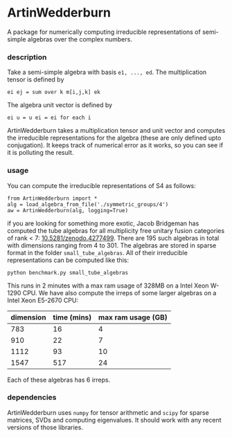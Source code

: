 # ArtinWedderburn

A package for numerically computing irreducible representations of semi-simple algebras over the complex numbers.

### description

Take a semi-simple algebra with basis `e1, ..., ed`. The multiplication tensor is defined by
```
ei ej = sum over k m[i,j,k] ek
```
The algebra unit vector is defined by
```
ei u = u ei = ei for each i
```
ArtinWedderburn takes a multiplication tensor and unit vector and computes the irreducible representations for the algebra (these are only defined upto conjugation). It keeps track of numerical error as it works, so you can see if it is polluting the result.

### usage

You can compute the irreducible representations of S4 as follows:

```
from ArtinWedderburn import *
alg = load_algebra_from_file('./symmetric_groups/4')
aw = ArtinWedderburn(alg, logging=True)
```

if you are looking for something more exotic, Jacob Bridgeman has computed the tube algebras for all multiplicity free unitary fusion categories of rank < 7: [10.5281/zenodo.4277499](https://zenodo.org/record/4277499). There are 195 such algebras in total with dimensions ranging from 4 to 301. The algebras are stored in sparse format in the folder `small_tube_algebras`. All of their irreducible representations can be computed like this:

```
python benchmark.py small_tube_algebras
```

This runs in 2 minutes with a max ram usage of 328MB on a Intel Xeon W-1290 CPU. We have also compute the irreps of some larger algebras on a Intel Xeon E5-2670 CPU:

| dimension  | time (mins) | max ram usage (GB) |
|     ---    |     ----    |       ---          |
| 783 | 16 | 4 |
| 910 | 22 | 7 |
| 1112 | 93 | 10 |
| 1547 | 517 | 24 |

Each of these algebras has 6 irreps.

### dependencies

ArtinWedderburn uses `numpy` for tensor arithmetic and `scipy` for sparse matrices, SVDs and computing eigenvalues. It should work with any recent versions of those libraries.
